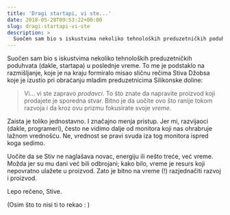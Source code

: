 ```yaml
---
title: 'Dragi startapi, vi ste...'
date: 2018-05-28T09:53:22+00:00
slug: dragi-startapi-vi-ste
description: >
  Suočen sam bio s iskustvima nekoliko tehnoloških preduzetničkih poduhvata (dakle, startapa) u poslednje vreme. To me je podstaklo na razmišljanje.
---
```


Suočen sam bio s iskustvima nekoliko tehnoloških preduzetničkih poduhvata (dakle, startapa) u poslednje vreme. To me je podstaklo na razmišljanje, koje je na kraju formiralo misao sličnu rečima Stiva Džobsa koje je izustio pri obraćanju mladim preduzetnicima Silikonske doline:

> Vi... vi ste zapravo _prodavci_. To što znate da napravite proizvod koji prodajete je sporedna stvar. Bitno je da uočite ovo što ranije tokom razvoja i da kroz ovu prizmu fokusirate svoje _vreme_.

Zaista je toliko jednostavno. I značajno menja pristup. Jer mi, razvijaoci (dakle, programeri), često ne vidimo dalje od monitora koji nas ohrabruje lažnom vrednošću. Ne, vrednost se pravi svuda iza tog monitora ispred koga sedimo.

Uočite da se Stiv ne naglašava novac, energiju ili nešto treće, već vreme. Možda jer su mu dani već bili odbrojani; kako bilo, vreme je resurs koji nepovratno ulažete u proizvod. Zato je bitno na vreme (!) razjednačiti razvoj i proizvod.

Lepo rečeno, Stive.

(Osim što to nisi ti to rekao : )
